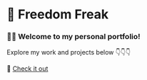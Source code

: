 # 🌟 Freedom Freak

### 👩‍💻 Welcome to my personal portfolio!

Explore my work and projects below 👇👇👇

🔗 [Check it out](https://freedomfreak.netlify.app/)

